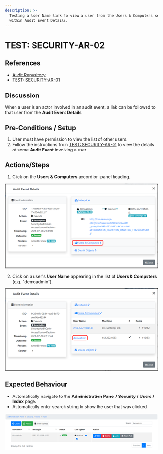 ```yaml
---
description: >-
  Testing a User Name link to view a user from the Users & Computers section
  within Audit Event Details.
---
```


# TEST: SECURITY-AR-02

## References

* [Audit Repository](../../../../../operations/security-administration/audit-repository.md)
* [TEST: SECURITY-AR-01](test-security-ar-01.md)

## Discussion

When a user is an actor involved in an audit event, a link can be followed to that user from the **Audit Event Details**.

## Pre-Conditions / Setup

1. User must have permission to view the list of other users.
2. Follow the instructions from [TEST: SECURITY-AR-01](test-security-ar-01.md) to view the details of some **Audit Event** involving a user.

## Actions/Steps

1. Click on the **Users & Computers** accordion-panel heading.

![](../../../../../../.gitbook/assets/image%20%28371%29.png)

2. Click on a user's **User Name** appearing in the list of **Users & Computers** \(e.g. "demoadmin"\).

![](../../../../../../.gitbook/assets/image%20%28358%29.png)

## Expected Behaviour

* Automatically navigate to the **Administration Panel / Security / Users / Index** page.
* Automatically enter search string to show the user that was clicked.

![](../../../../../../.gitbook/assets/image%20%28354%29.png)

